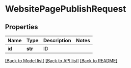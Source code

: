 # WebsitePagePublishRequest

## Properties
Name | Type | Description | Notes
------------ | ------------- | ------------- | -------------
**id** | **str** | ID | 

[[Back to Model list]](../README.md#documentation-for-models) [[Back to API list]](../README.md#documentation-for-api-endpoints) [[Back to README]](../README.md)

